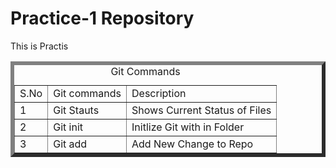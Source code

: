 <body>
<h1 align=centre>Practice-1 Repository</h1>
<p>This is Practis</p>
<table border=6>
  <caption>Git Commands</caption>
  <tr>
    <td>S.No</td>
    <td>Git commands</td>
    <td>Description</td>
  </tr>
  <tr>
    <td>1</td>
    <td>Git Stauts</td>
    <td>Shows Current Status of Files</td>
  </tr>
  <tr>
    <td>2</td>
    <td>Git init</td>
    <td>Initlize Git with in Folder</td>
  </tr>
  <tr>
    <td>3</td>
    <td>Git add</td>
    <td>Add New Change to Repo</td>
  </tr>
</table>
</body>
